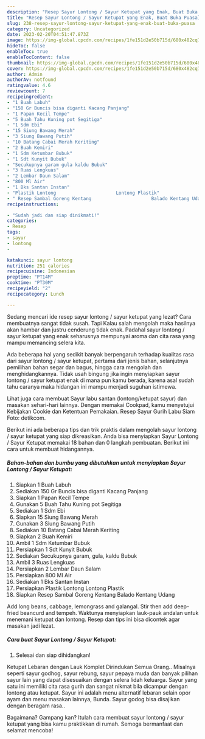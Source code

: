 ```yaml
---
description: "Resep Sayur Lontong / Sayur Ketupat yang Enak, Buat Buka Puasa}"
title: "Resep Sayur Lontong / Sayur Ketupat yang Enak, Buat Buka Puasa}"
slug: 238-resep-sayur-lontong-sayur-ketupat-yang-enak-buat-buka-puasa
category: Uncategorized
date: 2023-02-20T04:51:47.873Z
image: https://img-global.cpcdn.com/recipes/1fe151d2e50b715d/680x482cq70/sayur-lontong-sayur-ketupat-foto-resep-utama.jpg
hideToc: false
enableToc: true
enableTocContent: false
thumbnail: https://img-global.cpcdn.com/recipes/1fe151d2e50b715d/680x482cq70/sayur-lontong-sayur-ketupat-foto-resep-utama.jpg
cover: https://img-global.cpcdn.com/recipes/1fe151d2e50b715d/680x482cq70/sayur-lontong-sayur-ketupat-foto-resep-utama.jpg
author: Admin
authorAv: notfound
ratingvalue: 4.6
reviewcount: 7
recipeingredient:
- "1 Buah Labuh"
- "150 Gr Buncis bisa diganti Kacang Panjang"
- "1 Papan Kecil Tempe"
- "5 Buah Tahu Kuning pot Segitiga"
- "1 Sdm Ebi"
- "15 Siung Bawang Merah"
- "3 Siung Bawang Putih"
- "10 Batang Cabai Merah Keriting"
- "2 Buah Kemiri"
- "1 Sdm Ketumbar Bubuk"
- "1 Sdt Kunyit Bubuk"
- "Secukupnya garam gula kaldu Bubuk"
- "3 Ruas Lengkuas"
- "2 Lembar Daun Salam"
- "800 Ml Air"
- "1 Bks Santan Instan"
- "Plastik Lontong                      Lontong Plastik"
- " Resep Sambal Goreng Kentang                      Balado Kentang Udang"
recipeinstructions:

- "Sudah jadi dan siap dinikmati!"
categories:
- Resep
tags:
- sayur
- lontong
- 

katakunci: sayur lontong  
nutrition: 251 calories
recipecuisine: Indonesian
preptime: "PT14M"
cooktime: "PT30M"
recipeyield: "2"
recipecategory: Lunch

---
```



Sedang mencari ide resep sayur lontong / sayur ketupat yang lezat? Cara membuatnya sangat tidak susah. Tapi Kalau salah mengolah maka hasilnya akan hambar dan justru cenderung tidak enak. Padahal sayur lontong / sayur ketupat yang enak seharusnya mempunyai aroma dan cita rasa yang mampu memancing selera kita.


Ada beberapa hal yang sedikit banyak berpengaruh terhadap kualitas rasa dari sayur lontong / sayur ketupat, pertama dari jenis bahan, selanjutnya pemilihan bahan segar dan bagus, hingga cara mengolah dan menghidangkannya. Tidak usah bingung jika ingin menyiapkan sayur lontong / sayur ketupat enak di mana pun kamu berada, karena asal sudah tahu caranya maka hidangan ini mampu menjadi suguhan istimewa.

Lihat juga cara membuat Sayur labu santan (lontong/ketupat sayur) dan masakan sehari-hari lainnya. Dengan memakai Cookpad, kamu menyetujui Kebijakan Cookie dan Ketentuan Pemakaian. Resep Sayur Gurih Labu Siam Foto: detikcom.


Berikut ini ada beberapa tips dan trik praktis dalam mengolah sayur lontong / sayur ketupat yang siap dikreasikan. Anda bisa menyiapkan Sayur Lontong / Sayur Ketupat memakai 18 bahan dan 0 langkah pembuatan. Berikut ini cara untuk membuat hidangannya.

<!--inarticleads1-->

##### Bahan-bahan dan bumbu yang dibutuhkan untuk menyiapkan Sayur Lontong / Sayur Ketupat:

1. Siapkan 1 Buah Labuh
1. Sediakan 150 Gr Buncis bisa diganti Kacang Panjang
1. Siapkan 1 Papan Kecil Tempe
1. Gunakan 5 Buah Tahu Kuning pot Segitiga
1. Sediakan 1 Sdm Ebi
1. Siapkan 15 Siung Bawang Merah
1. Gunakan 3 Siung Bawang Putih
1. Sediakan 10 Batang Cabai Merah Keriting
1. Siapkan 2 Buah Kemiri
1. Ambil 1 Sdm Ketumbar Bubuk
1. Persiapkan 1 Sdt Kunyit Bubuk
1. Sediakan Secukupnya garam, gula, kaldu Bubuk
1. Ambil 3 Ruas Lengkuas
1. Persiapkan 2 Lembar Daun Salam
1. Persiapkan 800 Ml Air
1. Sediakan 1 Bks Santan Instan
1. Persiapkan Plastik Lontong                      Lontong Plastik
1. Siapkan  Resep Sambal Goreng Kentang                      Balado Kentang Udang


Add long beans, cabbage, lemongrass and galangal. Stir then add deep-fried beancurd and tempeh. Waktunya menyiapkan lauk-pauk andalan untuk menemani ketupat dan lontong. Resep dan tips ini bisa dicontek agar masakan jadi lezat. 

<!--inarticleads2-->

##### Cara buat Sayur Lontong / Sayur Ketupat:


1. Selesai dan siap dihidangkan!

Ketupat Lebaran dengan Lauk Komplet Dirindukan Semua Orang.. Misalnya seperti sayur godhog, sayur rebung, sayur pepaya muda dan banyak pilihan sayur lain yang dapat disesuaikan dengan selera lidah keluarga. Sayur yang satu ini memiliki cita rasa gurih dan sangat nikmat bila dicampur dengan lontong atau ketupat. Sayur ini adalah menu alternatif lebaran selain opor ayam dan menu masakan lainnya, Bunda. Sayur godog bisa disajikan dengan beragam rasa.. 

Bagaimana? Gampang kan? Itulah cara membuat sayur lontong / sayur ketupat yang bisa kamu praktikkan di rumah. Semoga bermanfaat dan selamat mencoba!
